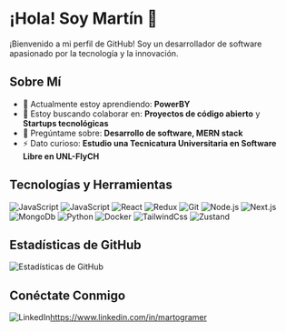 # ¡Hola! Soy Martín 👋

¡Bienvenido a mi perfil de GitHub! Soy un desarrollador de software apasionado por la tecnología y la innovación.

## Sobre Mí

- 🌱 Actualmente estoy aprendiendo: **PowerBY**
- 👯 Estoy buscando colaborar en: **Proyectos de código abierto** y **Startups tecnológicas**
- 💬 Pregúntame sobre: **Desarrollo de software, MERN stack**
- ⚡ Dato curioso: **Estudio una Tecnicatura Universitaria en Software Libre en UNL-FIyCH**

## Tecnologías y Herramientas

![JavaScript](https://img.shields.io/badge/-Typescript-black?style=flat-square&logo=typescript)
![JavaScript](https://img.shields.io/badge/-JavaScript-black?style=flat-square&logo=javascript)
![React](https://img.shields.io/badge/-React-black?style=flat-square&logo=react)
![Redux](https://img.shields.io/badge/-Redux-black?style=flat-square&logo=redux)
![Git](https://img.shields.io/badge/-Git-black?style=flat-square&logo=git)
![Node.js](https://img.shields.io/badge/-Node.js-black?style=flat-square&logo=node.js)
![Next.js](https://img.shields.io/badge/-Next.js-black?style=flat-square&logo=next.js)
![MongoDb](https://img.shields.io/badge/-MongoDb-black?style=flat-square&logo=mongodb)
![Python](https://img.shields.io/badge/-Python-black?style=flat-square&logo=python)
![Docker](https://img.shields.io/badge/-Docker-black?style=flat-square&logo=docker)
![TailwindCss](https://img.shields.io/badge/-TailwindCss-black?style=flat-square&logo=tailwindcss)
![Zustand](https://img.shields.io/badge/-Zustand-black?style=flat-square&logo=zustand)

## Estadísticas de GitHub

![Estadísticas de GitHub](https://github-readme-stats.vercel.app/api?username=Martogramer&show_icons=true&theme=radical)

## Conéctate Conmigo

![LinkedIn](https://img.shields.io/badge/-LinkedIn-blue?style=flat-square&logo=linkedin)https://www.linkedin.com/in/martogramer

